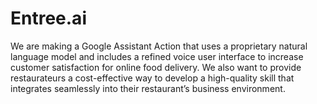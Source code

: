 # Entree.ai

We are making a Google Assistant Action that uses a proprietary natural language model and includes a refined voice user interface to increase customer satisfaction for online food delivery. We also want to provide restaurateurs a cost-effective way to develop a high-quality skill that integrates seamlessly into their restaurant’s business environment.

